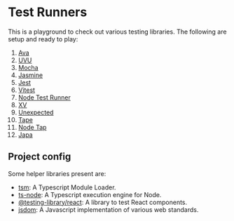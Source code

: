 # Test Runners

This is a playground to check out various testing libraries. The following are setup and ready to play:

1. [Ava](https://github.com/avajs/ava)
2. [UVU](https://github.com/lukeed/uvu)
3. [Mocha](https://github.com/mochajs/mocha)
4. [Jasmine](https://github.com/jasmine/jasmine)
5. [Jest](https://github.com/facebook/jest)
6. [Vitest](https://github.com/vitest-dev/vitest)
7. [Node Test Runner](https://nodejs.org/docs/latest-v18.x/api/test.html)
8. [XV](https://github.com/typicode/xv)
9. [Unexpected](https://github.com/unexpectedjs/unexpected)
10. [Tape](https://github.com/ljharb/tape)
11. [Node Tap](https://github.com/tapjs/node-tap)
12. [Japa](https://github.com/japa/runner)

## Project config

Some helper libraries present are:

-   [tsm](https://github.com/lukeed/tsm): A Typescript Module Loader.
-   [ts-node](https://github.com/TypeStrong/ts-node): A Typescript execution engine for Node.
-   [@testing-library/react](https://github.com/testing-library/react-testing-library): A library to test React components.
-   [jsdom](https://github.com/jsdom/jsdom): A Javascript implementation of various web standards.
